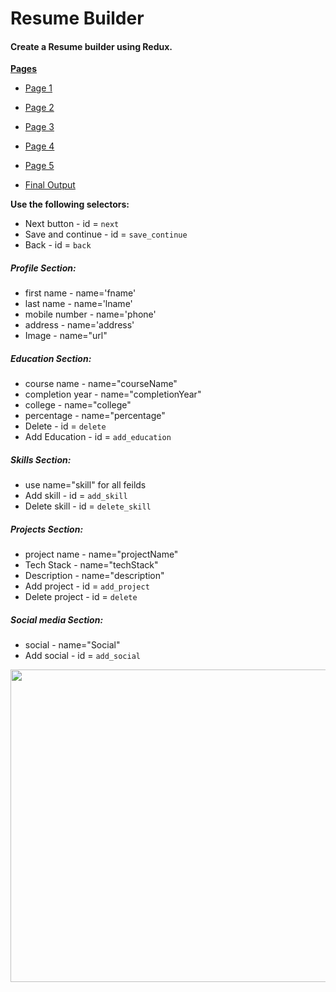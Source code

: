 # Resume Builder

#### Create a Resume builder using Redux.

<ins>**Pages**</ins>

- <a target='_blank' href='https://storage.googleapis.com/acciojob-open-file-collections/resume-1.png'>Page 1</a>

- <a target='_blank' href='https://storage.googleapis.com/acciojob-open-file-collections/resume-2.png'>Page 2</a>

- <a target='_blank' href='https://storage.googleapis.com/acciojob-open-file-collections/resume-3.png'>Page 3</a>

- <a target='_blank' href='https://storage.googleapis.com/acciojob-open-file-collections/resume-4.png'>Page 4</a>

- <a target='_blank' href='https://storage.googleapis.com/acciojob-open-file-collections/resume-5.png'>Page 5</a>

- <a target='_blank' href='https://storage.googleapis.com/acciojob-open-file-collections/resume-output.png'>Final Output</a>

**Use the following selectors:**

- Next button - id = `next`
- Save and continue - id = `save_continue`
- Back - id = `back`

##### Profile Section:

- first name - name='fname' 
- last name - name='lname' 
- mobile number - name='phone' 
- address - name='address' 
- Image - name="url"

##### Education Section:

- course name - name="courseName"
- completion year - name="completionYear"
- college - name="college"
- percentage - name="percentage"
- Delete - id = `delete`
- Add Education - id = `add_education`

##### Skills Section:

- use name="skill" for all feilds
- Add skill - id = `add_skill`
- Delete skill - id = `delete_skill`

##### Projects Section:

- project name - name="projectName"
- Tech Stack - name="techStack"
- Description - name="description"
- Add project - id = `add_project`
- Delete project - id = `delete`

##### Social media Section:

- social - name="Social"
- Add social - id = `add_social`


<img src='https://storage.googleapis.com/acciojob-open-file-collections/resu.gif' width='700px' height='500px'/>
